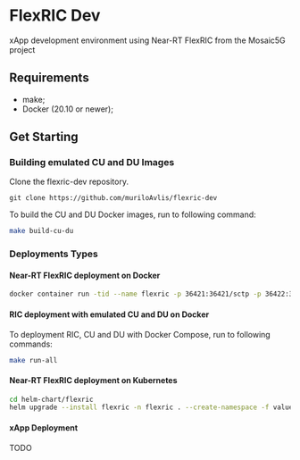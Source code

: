# FlexRIC Dev
xApp development environment using Near-RT FlexRIC from the Mosaic5G project

## Requirements

- make;
- Docker (20.10 or newer);

## Get Starting

### Building emulated CU and DU Images
Clone the flexric-dev repository.

```shell
git clone https://github.com/muriloAvlis/flexric-dev
```

To build the CU and DU Docker images, run to following command:

```sh
make build-cu-du
```

### Deployments Types

#### Near-RT FlexRIC deployment on Docker

```sh
docker container run -tid --name flexric -p 36421:36421/sctp -p 36422:36422 --restart on-failure muriloavlis/flexric:dev
```

#### RIC deployment with emulated CU and DU on Docker
To deployment RIC, CU and DU with Docker Compose, run to following commands:

```sh
make run-all
```

#### Near-RT FlexRIC deployment on Kubernetes

```sh
cd helm-chart/flexric
helm upgrade --install flexric -n flexric . --create-namespace -f values.yaml
```


#### xApp Deployment

TODO